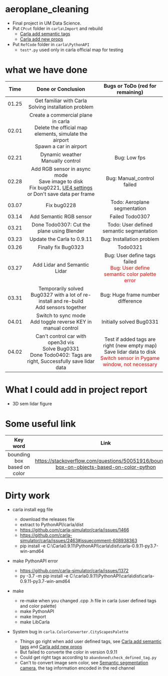 # aeroplane_cleaning

* Final project in UM Data Science.
* Put `CPcut` folder in `carla\Import` and rebuild
  * [Carla add semantic tags](https://carla.readthedocs.io/en/0.9.11/tuto_D_create_semantic_tags/)
  * [Carla add new props](https://carla.readthedocs.io/en/0.9.11/tuto_A_add_props/)
* Put `RefCode` folder in `carla\PythonAPI`
  * `test*.py` used only in carla official map for testing 

# what we have done

| Time | Done or Conclusion | Bugs or ToDo (red for remaining) |
| :-: | :-: | :-: | 
| 01.25 | Get familiar with Carla <br> Solving installation problem | |
| 02.01 | Create a commercial plane in carla <br> Delete the official map elements,  simulate the airport <br> Spawn a car in airport |  |
| 02.21 | Dynamic weather <br> Manually control | Bug: Low fps |
| 02.28 | Add RGB sensor in async mode <br> Save image to disk <br> Fix bug0221, [UE4 settings](https://carla.readthedocs.io/en/0.9.11/build_faq/) or Don't save data per frame | Bug: Manual_control failed |
| 03.07 | Fix bug0228 | Todo: Aeroplane segmentation |
| 03.14 | Add Semantic RGB sensor | Failed Todo0307 |
| 03.21 | Done Todo0307: Cut the plane using Blender  | Todo: User defined semantic segmantation |
| 03.23 | Update the Carla to 0.9.11  | Bug: Installation problem |
| 03.26 | Finally fix Bug0323 | Todo0321 |
| 03.27 | Add Lidar and Semantic Lidar | Bug: User define tags failed <br> <font color=red>Bug: User define semantic color palette error</font> |
| 03.31 | Temporarily solved Bug0327 with a lot of re-install and re-build <br> Add sensors together | Bug: Huge frame number difference |
| 04.01 | Switch to sync mode <br> Add toggle reverse KEY in manual control |  Initially solved Bug0331 |
| 04.02 | Can't control car with open3d vis <br> Solve Bug0331 <br> Done Todo0402: Tags are right, Successfully save lidar data | Test if added tags are right (new empty map) <br> Save lidar data to disk <br> <font color=red>Switch sensor in Pygame window, not necessary</font> |


# What I could add in project report

* 3D sem lidar figure


# Some useful link

| Key word | Link |
| :-: | :-: |
| bounding box based on color | https://stackoverflow.com/questions/50051916/bounding-box-on-objects-based-on-color-python |


# Dirty work

* carla install egg file
  * download the releases file
  * extract to PythonAPI/carla/dist
  * https://github.com/carla-simulator/carla/issues/1466
  * https://github.com/carla-simulator/carla/issues/2463#issuecomment-608938363
  * pip install -e C:\Carla0.9.11\PythonAPI\carla\dist\carla-0.9.11-py3.7-win-amd64

* make PythonAPI error
  * https://github.com/carla-simulator/carla/issues/1372
  * py -3.7 -m pip install -e C:\carla0.9.11\PythonAPI\carla\dist\carla-0.9.11-py3.7-win-amd64

* make
  * re-make when you changed .cpp .h file in carla (user defined tags and color palette)
  * make PythonAPI
  * make Import
  * make LibCarla

* System bug in `carla.ColorConverter.CityScapesPalette`
  * Things go right when add user defined tags, see [Carla add semantic tags](https://carla.readthedocs.io/en/0.9.11/tuto_D_create_semantic_tags/) and [Carla add new props](https://carla.readthedocs.io/en/0.9.11/tuto_A_add_props/)
  * But failed to converte the color in version 0.9.11
  * Could get right tags according to `abandoned\check_defined_tag.py`
  * Can't to convert image sem color, see [Semantic segmentation camera](https://carla.readthedocs.io/en/0.9.11/ref_sensors/#semantic-segmentation-camera),  the tag information encoded in the red channel